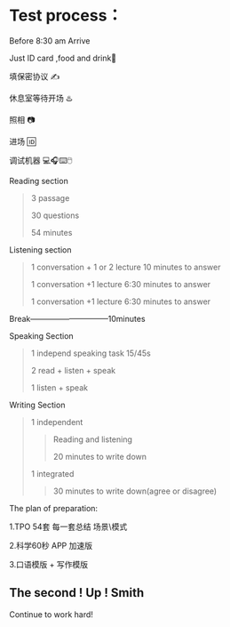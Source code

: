 # Test process：

Before 8:30 am Arrive

Just ID card ,food and drink🍹 

填保密协议 ✍️

休息室等待开场 ♨️

照相 📷

进场 🆔

调试机器 💻🎧⌨️🖱️



Reading section

>3 passage
>
>30 questions 
>
> 54 minutes

Listening section

>1 conversation + 1 or 2 lecture 10 minutes to answer
>
>1 conversation +1 lecture 6:30 minutes to answer
>
>1 conversation +1 lecture 6:30 minutes to answer



Break——————————10minutes



Speaking Section

> 1 independ speaking task 15/45s
>
> 2 read + listen + speak 
>
> 1 listen + speak

Writing Section

>1 independent 
>
>> Reading and listening
>>
>> 20 minutes to write down
>
>1 integrated
>
>> 30 minutes to write down(agree or disagree)



The plan of preparation:

1.TPO 54套 每一套总结 场景\模式

2.科学60秒 APP 加速版

3.口语模版 + 写作模版

## The second ! Up ! Smith
Continue to work hard!